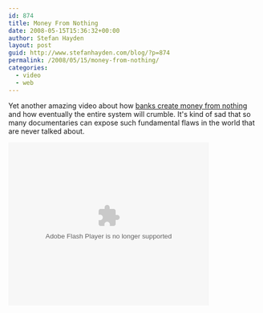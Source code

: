 ```yaml
---
id: 874
title: Money From Nothing
date: 2008-05-15T15:36:32+00:00
author: Stefan Hayden
layout: post
guid: http://www.stefanhayden.com/blog/?p=874
permalink: /2008/05/15/money-from-nothing/
categories:
  - video
  - web
---
```

Yet another amazing video about how <a href="http://video.google.com/videoplay?docid=-9050474362583451279&hl=en">banks create money from nothing</a> and how eventually the entire system will crumble. It's kind of sad that so many documentaries can expose such fundamental flaws in the world that are never talked about.

<embed id="VideoPlayback" style="width:400px;height:326px" flashvars="" src="http://video.google.com/googleplayer.swf?docid=-9050474362583451279&hl=en" type="application/x-shockwave-flash"> </embed>